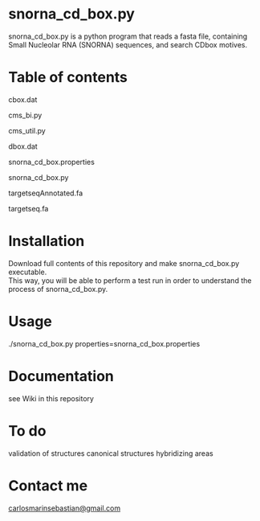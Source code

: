 # snorna_cd_box.py
snorna_cd_box.py is a python program that reads a fasta file, containing Small Nucleolar RNA (SNORNA) sequences, and search CDbox motives.

# Table of contents

cbox.dat

cms_bi.py

cms_util.py

dbox.dat

snorna_cd_box.properties

snorna_cd_box.py

targetseqAnnotated.fa

targetseq.fa

# Installation
Download full contents of this repository and make snorna_cd_box.py executable.        
This way, you will be able to perform a test run in order to understand the process of snorna_cd_box.py.

# Usage
./snorna_cd_box.py properties=snorna_cd_box.properties

# Documentation
see Wiki in this repository

# To do

validation of structures
canonical structures
hybridizing areas

# Contact me

carlosmarinsebastian@gmail.com
